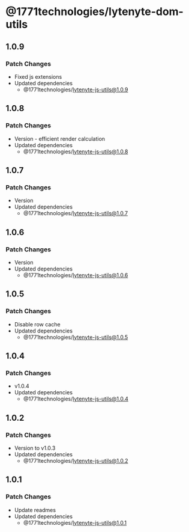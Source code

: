 # @1771technologies/lytenyte-dom-utils

## 1.0.9

### Patch Changes

- Fixed js extensions
- Updated dependencies
  - @1771technologies/lytenyte-js-utils@1.0.9

## 1.0.8

### Patch Changes

- Version - efficient render calculation
- Updated dependencies
  - @1771technologies/lytenyte-js-utils@1.0.8

## 1.0.7

### Patch Changes

- Version
- Updated dependencies
  - @1771technologies/lytenyte-js-utils@1.0.7

## 1.0.6

### Patch Changes

- Version
- Updated dependencies
  - @1771technologies/lytenyte-js-utils@1.0.6

## 1.0.5

### Patch Changes

- Disable row cache
- Updated dependencies
  - @1771technologies/lytenyte-js-utils@1.0.5

## 1.0.4

### Patch Changes

- v1.0.4
- Updated dependencies
  - @1771technologies/lytenyte-js-utils@1.0.4

## 1.0.2

### Patch Changes

- Version to v1.0.3
- Updated dependencies
  - @1771technologies/lytenyte-js-utils@1.0.2

## 1.0.1

### Patch Changes

- Update readmes
- Updated dependencies
  - @1771technologies/lytenyte-js-utils@1.0.1

